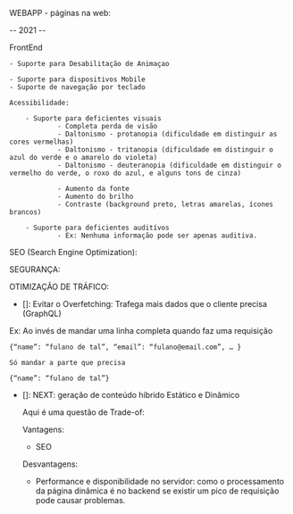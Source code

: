 WEBAPP - páginas na web:

--  2021 -- 

FrontEnd

    - Suporte para Desabilitação de Animaçao

    - Suporte para dispositivos Mobile
    - Suporte de navegação por teclado

    Acessibilidade:
    
        - Suporte para deficientes visuais
                - Completa perda de visão
                - Daltonismo - protanopia (dificuldade em distinguir as cores vermelhas)
                - Daltonismo - tritanopia (dificuldade em distinguir o azul do verde e o amarelo do violeta)
                - Daltonismo - deuteranopia (dificuldade em distinguir o vermelho do verde, o roxo do azul, e alguns tons de cinza)

                - Aumento da fonte
                - Aumento do brilho
                - Contraste (background preto, letras amarelas, ícones brancos)

        - Suporte para deficientes auditívos
                - Ex: Nenhuma informação pode ser apenas auditiva.


SEO (Search Engine Optimization):

SEGURANÇA:


OTIMIZAÇÃO DE TRÁFICO:

- []: Evitar o Overfetching: Trafega mais dados que o cliente precisa (GraphQL) 
	
Ex: Ao invés de mandar uma linha completa quando faz uma requisição

	{“name”: “fulano de tal”, “email”: “fulano@email.com”, … }

	Só mandar a parte que precisa
	
	{“name”: “fulano de tal”}

- []: NEXT: geração de conteúdo híbrido Estático e Dinâmico 

    Aqui é uma questão de Trade-of:

    Vantagens:
    - SEO

    Desvantagens:
    - Performance e disponibilidade no servidor: como o processamento da página dinâmica é no backend se existir um pico de requisição pode causar problemas.
